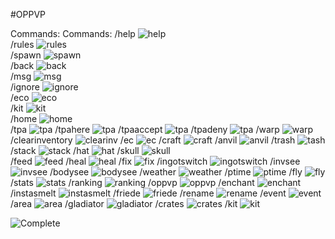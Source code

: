 #OPPVP




Commands:
Commands:
/help                ![help](https://progress-bar.dev/0/?scale=100&title=Complete&width=200&color=babaca&suffix=%)<br />
/rules               ![rules](https://progress-bar.dev/0/?scale=100&title=Complete&width=200&color=babaca&suffix=%)<br />
/spawn               ![spawn](https://progress-bar.dev/0/?scale=100&title=Complete&width=200&color=babaca&suffix=%)<br />
/back                ![back](https://progress-bar.dev/0/?scale=100&title=Complete&width=200&color=babaca&suffix=%)<br />
/msg                 ![msg](https://progress-bar.dev/0/?scale=100&title=Complete&width=200&color=babaca&suffix=%)<br />
/ignore              ![ignore](https://progress-bar.dev/0/?scale=100&title=Complete&width=200&color=babaca&suffix=%)<br />
/eco                 ![eco](https://progress-bar.dev/0/?scale=100&title=Complete&width=200&color=babaca&suffix=%)<br />
/kit                 ![kit](https://progress-bar.dev/0/?scale=100&title=Complete&width=200&color=babaca&suffix=%)<br />
/home                ![home](https://progress-bar.dev/0/?scale=100&title=Complete&width=200&color=babaca&suffix=%)<br />
/tpa                 ![tpa](https://progress-bar.dev/0/?scale=100&title=Complete&width=200&color=babaca&suffix=%)
/tpahere             ![tpa](https://progress-bar.dev/0/?scale=100&title=Complete&width=200&color=babaca&suffix=%)
/tpaaccept           ![tpa](https://progress-bar.dev/0/?scale=100&title=Complete&width=200&color=babaca&suffix=%)
/tpadeny             ![tpa](https://progress-bar.dev/0/?scale=100&title=Complete&width=200&color=babaca&suffix=%)
/warp                ![warp](https://progress-bar.dev/0/?scale=100&title=Complete&width=200&color=babaca&suffix=%)
/clearinventory      ![clearinv](https://progress-bar.dev/0/?scale=100&title=Complete&width=200&color=babaca&suffix=%)
/ec                  ![ec](https://progress-bar.dev/0/?scale=100&title=Complete&width=200&color=babaca&suffix=%)
/craft               ![craft](https://progress-bar.dev/0/?scale=100&title=Complete&width=200&color=babaca&suffix=%)
/anvil               ![anvil](https://progress-bar.dev/0/?scale=100&title=Complete&width=200&color=babaca&suffix=%)
/trash               ![tash](https://progress-bar.dev/0/?scale=100&title=Complete&width=200&color=babaca&suffix=%)
/stack               ![stack](https://progress-bar.dev/0/?scale=100&title=Complete&width=200&color=babaca&suffix=%)
/hat                 ![hat](https://progress-bar.dev/0/?scale=100&title=Complete&width=200&color=babaca&suffix=%)
/skull               ![skull](https://progress-bar.dev/0/?scale=100&title=Complete&width=200&color=babaca&suffix=%)   
/feed                ![feed](https://progress-bar.dev/0/?scale=100&title=Complete&width=200&color=babaca&suffix=%)
/heal                ![heal](https://progress-bar.dev/0/?scale=100&title=Complete&width=200&color=babaca&suffix=%)
/fix                 ![fix](https://progress-bar.dev/0/?scale=100&title=Complete&width=200&color=babaca&suffix=%)
/ingotswitch         ![ingotswitch](https://progress-bar.dev/0/?scale=100&title=Complete&width=200&color=babaca&suffix=%)
/invsee              ![invsee](https://progress-bar.dev/0/?scale=100&title=Complete&width=200&color=babaca&suffix=%)
/bodysee             ![bodysee](https://progress-bar.dev/0/?scale=100&title=Complete&width=200&color=babaca&suffix=%)
/weather             ![weather](https://progress-bar.dev/0/?scale=100&title=Complete&width=200&color=babaca&suffix=%)
/ptime               ![ptime](https://progress-bar.dev/0/?scale=100&title=Complete&width=200&color=babaca&suffix=%)
/fly                 ![fly](https://progress-bar.dev/0/?scale=100&title=Complete&width=200&color=babaca&suffix=%)
/stats               ![stats](https://progress-bar.dev/0/?scale=100&title=Complete&width=200&color=babaca&suffix=%)
/ranking             ![ranking](https://progress-bar.dev/0/?scale=100&title=Complete&width=200&color=babaca&suffix=%)
/oppvp               ![oppvp](https://progress-bar.dev/0/?scale=100&title=Complete&width=200&color=babaca&suffix=%)
/enchant             ![enchant](https://progress-bar.dev/0/?scale=100&title=Complete&width=200&color=babaca&suffix=%)
/instasmelt          ![instasmelt](https://progress-bar.dev/0/?scale=100&title=Complete&width=200&color=babaca&suffix=%)
/friede              ![friede](https://progress-bar.dev/0/?scale=100&title=Complete&width=200&color=babaca&suffix=%)
/rename              ![rename](https://progress-bar.dev/0/?scale=100&title=Complete&width=200&color=babaca&suffix=%)
/event               ![event](https://progress-bar.dev/0/?scale=100&title=Complete&width=200&color=babaca&suffix=%)
/area                ![area](https://progress-bar.dev/0/?scale=100&title=Complete&width=200&color=babaca&suffix=%)
/gladiator           ![gladiator](https://progress-bar.dev/0/?scale=100&title=Complete&width=200&color=babaca&suffix=%)
/crates              ![crates](https://progress-bar.dev/0/?scale=100&title=Complete&width=200&color=babaca&suffix=%)
/kit                 ![kit](https://progress-bar.dev/0/?scale=100&title=Complete&width=200&color=babaca&suffix=%)













![Complete](https://progress-bar.dev/0/?scale=100&title=Complete&width=200&color=babaca&suffix=%)
